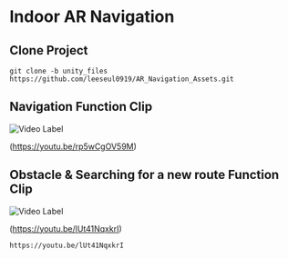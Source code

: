 # Indoor AR Navigation

## Clone Project
```
git clone -b unity_files https://github.com/leeseul0919/AR_Navigation_Assets.git
```

## Navigation Function Clip
![Video Label](http://img.youtube.com/vi/rp5wCgOV59M/0.jpg)

(https://youtu.be/rp5wCgOV59M)

## Obstacle & Searching for a new route Function Clip
![Video Label](http://img.youtube.com/vi/lUt41NqxkrI/0.jpg)

(https://youtu.be/lUt41NqxkrI)
```
https://youtu.be/lUt41NqxkrI
```
